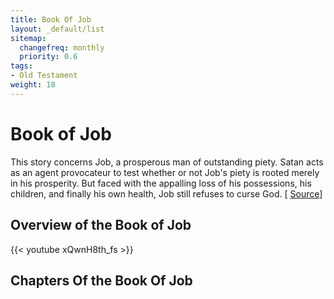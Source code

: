 ```yaml
---
title: Book Of Job
layout: _default/list
sitemap:
  changefreq: monthly
  priority: 0.6
tags:
- Old Testament
weight: 18
---
```


# Book of Job

This story concerns Job, a prosperous man of outstanding piety. Satan acts as an agent provocateur to test whether or not Job's piety is rooted merely in his prosperity. But faced with the appalling loss of his possessions, his children, and finally his own health, Job still refuses to curse God. [ [Source](https://www.britannica.com/topic/The-Book-of-Job)]

## Overview of the Book of Job
{{< youtube xQwnH8th_fs >}}

## Chapters Of the Book Of Job
